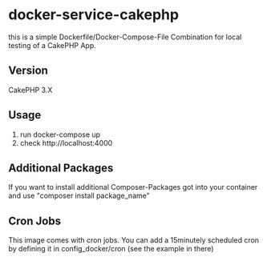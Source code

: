 # docker-service-cakephp

this is a simple Dockerfile/Docker-Compose-File Combination for local testing of a CakePHP App.

## Version
CakePHP 3.X

## Usage
1. run docker-compose up
2. check http://localhost:4000

## Additional Packages
If you want to install additional Composer-Packages got into your container and use "composer install package_name"

## Cron Jobs
This image comes with cron jobs. You can add a 15minutely scheduled cron by defining it in config_docker/cron (see the example in there)
